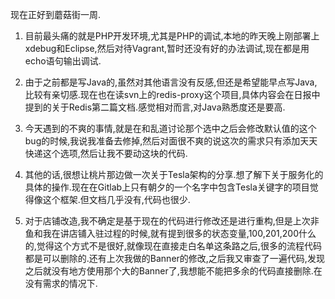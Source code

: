 现在正好到蘑菇街一周.

1. 目前最头痛的就是PHP开发环境,尤其是PHP的调试,本地的昨天晚上刚部署上xdebug和Eclipse,然后对待Vagrant,暂时还没有好的办法调试,现在都是用echo语句输出调试.

2. 由于之前都是写Java的,虽然对其他语言没有反感,但还是希望能早点写Java,比较有亲切感.现在也在读svn上的redis-proxy这个项目,具体内容会在日报中提到的关于Redis第二篇文档.感觉相对而言,对Java熟悉度还是要高.

3. 今天遇到的不爽的事情,就是在和乱道讨论那个选中之后会修改默认值的这个bug的时候,我说我准备去修掉,然后对面很不爽的说这次的需求只有添加天天快递这个选项,然后让我不要动这块的代码.

4. 其他的话,很想让桃片那边做一次关于Tesla架构的分享.想了解下关于服务化的具体的操作.现在在Gitlab上只有朝夕的一个名字中包含Tesla关键字的项目觉得像这个框架.但文档几乎没有,代码也很少.

5. 对于店铺改造,我不确定是基于现在的代码进行修改还是进行重构,但是上次非鱼和我在讲店铺入驻过程的时候,就有提到很多的状态变量,100,201,200什么的,觉得这个方式不是很好,就像现在直接走白名单这条路之后,很多的流程代码都是可以删除的.还有上次我做的Banner的修改,之后我又审查了一遍代码,发现之后就没有地方使用那个大的Banner了,我想能不能把多余的代码直接删除.在没有需求的情况下.


